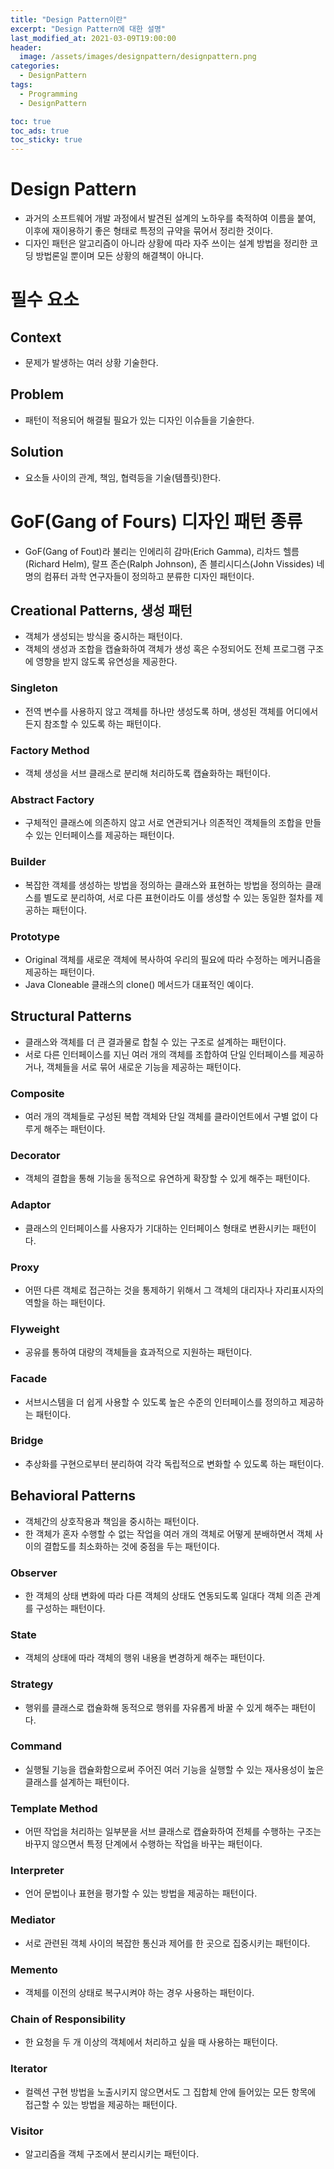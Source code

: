 ```yaml
---
title: "Design Pattern이란"
excerpt: "Design Pattern에 대한 설명"
last_modified_at: 2021-03-09T19:00:00
header:
  image: /assets/images/designpattern/designpattern.png
categories:
  - DesignPattern
tags:
  - Programming
  - DesignPattern

toc: true
toc_ads: true
toc_sticky: true
---
```

# Design Pattern
- 과거의 소프트웨어 개발 과정에서 발견된 설계의 노하우를 축적하여 이름을 붙여, 이후에 재이용하기 좋은 형태로 특정의 규약을 묶어서 정리한 것이다.
- 디자인 패턴은 알고리즘이 아니라 상황에 따라 자주 쓰이는 설계 방법을 정리한 코딩 방법론일 뿐이며 모든 상황의 해결책이 아니다.

# 필수 요소
## Context
- 문제가 발생하는 여러 상황 기술한다.
## Problem
- 패턴이 적용되어 해결될 필요가 있는 디자인 이슈들을 기술한다. 
## Solution
- 요소들 사이의 관계, 책임, 협력등을 기술(템플릿)한다.

# GoF(Gang of Fours) 디자인 패턴 종류
- GoF(Gang of Fout)라 불리는 인에리히 감마(Erich Gamma), 리차드 헬름(Richard Helm), 랄프 존슨(Ralph Johnson), 존 블리시디스(John Vissides) 네 명의 컴퓨터 과학 연구자들이 정의하고 분류한 디자인 패턴이다.

## Creational Patterns, 생성 패턴
- 객체가 생성되는 방식을 중시하는 패턴이다.
- 객체의 생성과 조합을 캡슐화하여 객체가 생성 혹은 수정되어도 전체 프로그램 구조에 영향을 받지 않도록 유연성을 제공한다.

### Singleton
- 전역 변수를 사용하지 않고 객체를 하나만 생성도록 하며, 생성된 객체를 어디에서든지 참조할 수 있도록 하는 패턴이다.
### Factory Method
- 객체 생성을 서브 클래스로 분리해 처리하도록 캡슐화하는 패턴이다.
### Abstract Factory
- 구체적인 클래스에 의존하지 않고 서로 연관되거나 의존적인 객체들의 조합을 만들 수 있는 인터페이스를 제공하는 패턴이다.
### Builder
- 복잡한 객체를 생성하는 방법을 정의하는 클래스와 표현하는 방법을 정의하는 클래스를 별도로 분리하여, 서로 다른 표현이라도 이를 생성할 수 있는 동일한 절차를 제공하는 패턴이다.
### Prototype
- Original 객체를 새로운 객체에 복사하여 우리의 필요에 따라 수정하는 메커니즘을 제공하는 패턴이다.
- Java Cloneable 클래스의 clone() 메서드가 대표적인 예이다.

## Structural Patterns
- 클래스와 객체를 더 큰 결과물로 합칠 수 있는 구조로 설계하는 패턴이다.
- 서로 다른 인터페이스를 지닌 여러 개의 객체를 조합하여 단일 인터페이스를 제공하거나, 객체들을 서로 묶어 새로운 기능을 제공하는 패턴이다.

### Composite
- 여러 개의 객체들로 구성된 복합 객체와 단일 객체를 클라이언트에서 구별 없이 다루게 해주는 패턴이다.
### Decorator
- 객체의 결합을 통해 기능을 동적으로 유연하게 확장할 수 있게 해주는 패턴이다.
### Adaptor
- 클래스의 인터페이스를 사용자가 기대하는 인터페이스 형태로 변환시키는 패턴이다.
### Proxy
- 어떤 다른 객체로 접근하는 것을 통제하기 위해서 그 객체의 대리자나 자리표시자의 역할을 하는 패턴이다.
### Flyweight
- 공유를 통하여 대량의 객체들을 효과적으로 지원하는 패턴이다.
### Facade
- 서브시스템을 더 쉽게 사용할 수 있도록 높은 수준의 인터페이스를 정의하고 제공하는 패턴이다.
### Bridge
- 추상화를 구현으로부터 분리하여 각각 독립적으로 변화할 수 있도록 하는 패턴이다.

## Behavioral Patterns
- 객체간의 상호작용과 책임을 중시하는 패턴이다.
- 한 객체가 혼자 수행할 수 없는 작업을 여러 개의 객체로 어떻게 분배하면서 객체 사이의 결합도를 최소화하는 것에 중점을 두는 패턴이다.

### Observer
- 한 객체의 상태 변화에 따라 다른 객체의 상태도 연동되도록 일대다 객체 의존 관계를 구성하는 패턴이다.
### State
- 객체의 상태에 따라 객체의 행위 내용을 변경하게 해주는 패턴이다.
### Strategy
- 행위를 클래스로 캡슐화해 동적으로 행위를 자유롭게 바꿀 수 있게 해주는 패턴이다.
### Command
- 실행될 기능을 캡슐화함으로써 주어진 여러 기능을 실행할 수 있는 재사용성이 높은 클래스를 설계하는 패턴이다.
### Template Method
- 어떤 작업을 처리하는 일부분을 서브 클래스로 캡슐화하여 전체를 수행하는 구조는 바꾸지 않으면서 특정 단계에서 수행하는 작업을 바꾸는 패턴이다.
### Interpreter
- 언어 문법이나 표현을 평가할 수 있는 방법을 제공하는 패턴이다.
### Mediator
- 서로 관련된 객체 사이의 복잡한 통신과 제어를 한 곳으로 집중시키는 패턴이다.
### Memento
- 객체를 이전의 상태로 복구시켜야 하는 경우 사용하는 패턴이다.
### Chain of Responsibility
- 한 요청을 두 개 이상의 객체에서 처리하고 싶을 때 사용하는 패턴이다.
### Iterator
- 컬렉션 구현 방법을 노출시키지 않으면서도 그 집합체 안에 들어있는 모든 항목에 접근할 수 있는 방법을 제공하는 패턴이다.
### Visitor
- 알고리즘을 객체 구조에서 분리시키는 패턴이다.